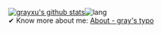 [![grayxu's github stats](https://github-readme-stats.vercel.app/api?username=grayxu&count_private=true&show_icons=true)](https://github.com/grayxu)![lang](https://github-readme-stats.vercel.app/api/top-langs/?username=grayxu&layout=compact)  
✔ Know more about me: [About - gray's typo](https://www.grayxu.cn/about/)
